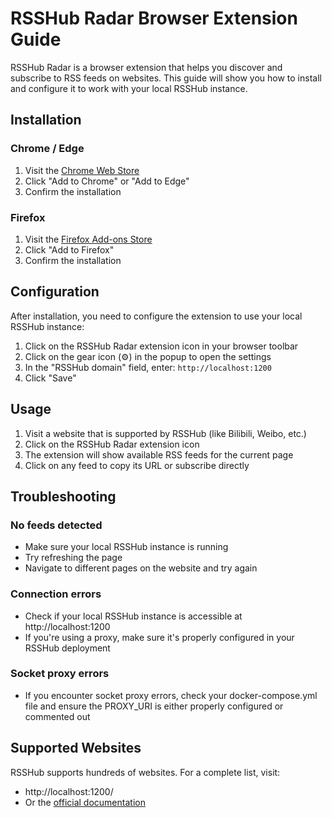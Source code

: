 # RSSHub Radar Browser Extension Guide

RSSHub Radar is a browser extension that helps you discover and subscribe to RSS feeds on websites. This guide will show you how to install and configure it to work with your local RSSHub instance.

## Installation

### Chrome / Edge
1. Visit the [Chrome Web Store](https://chrome.google.com/webstore/detail/rsshub-radar/kefjpfngnndepjbopdmoebkipbgkggaa)
2. Click "Add to Chrome" or "Add to Edge"
3. Confirm the installation

### Firefox
1. Visit the [Firefox Add-ons Store](https://addons.mozilla.org/en-US/firefox/addon/rsshub-radar/)
2. Click "Add to Firefox"
3. Confirm the installation

## Configuration

After installation, you need to configure the extension to use your local RSSHub instance:

1. Click on the RSSHub Radar extension icon in your browser toolbar
2. Click on the gear icon (⚙️) in the popup to open the settings
3. In the "RSSHub domain" field, enter: `http://localhost:1200`
4. Click "Save"

## Usage

1. Visit a website that is supported by RSSHub (like Bilibili, Weibo, etc.)
2. Click on the RSSHub Radar extension icon
3. The extension will show available RSS feeds for the current page
4. Click on any feed to copy its URL or subscribe directly

## Troubleshooting

### No feeds detected
- Make sure your local RSSHub instance is running
- Try refreshing the page
- Navigate to different pages on the website and try again

### Connection errors
- Check if your local RSSHub instance is accessible at http://localhost:1200
- If you're using a proxy, make sure it's properly configured in your RSSHub deployment

### Socket proxy errors
- If you encounter socket proxy errors, check your docker-compose.yml file and ensure the PROXY_URI is either properly configured or commented out

## Supported Websites

RSSHub supports hundreds of websites. For a complete list, visit:
- http://localhost:1200/
- Or the [official documentation](https://docs.rsshub.app/) 